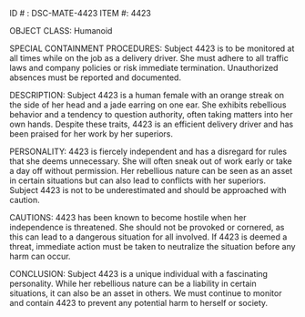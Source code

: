 ID # : DSC-MATE-4423
ITEM #: 4423

OBJECT CLASS: Humanoid

SPECIAL CONTAINMENT PROCEDURES: Subject 4423 is to be monitored at all times while on the job as a delivery driver. She must adhere to all traffic laws and company policies or risk immediate termination. Unauthorized absences must be reported and documented.

DESCRIPTION: Subject 4423 is a human female with an orange streak on the side of her head and a jade earring on one ear. She exhibits rebellious behavior and a tendency to question authority, often taking matters into her own hands. Despite these traits, 4423 is an efficient delivery driver and has been praised for her work by her superiors.

PERSONALITY: 4423 is fiercely independent and has a disregard for rules that she deems unnecessary. She will often sneak out of work early or take a day off without permission. Her rebellious nature can be seen as an asset in certain situations but can also lead to conflicts with her superiors. Subject 4423 is not to be underestimated and should be approached with caution.

CAUTIONS: 4423 has been known to become hostile when her independence is threatened. She should not be provoked or cornered, as this can lead to a dangerous situation for all involved. If 4423 is deemed a threat, immediate action must be taken to neutralize the situation before any harm can occur.

CONCLUSION: Subject 4423 is a unique individual with a fascinating personality. While her rebellious nature can be a liability in certain situations, it can also be an asset in others. We must continue to monitor and contain 4423 to prevent any potential harm to herself or society.